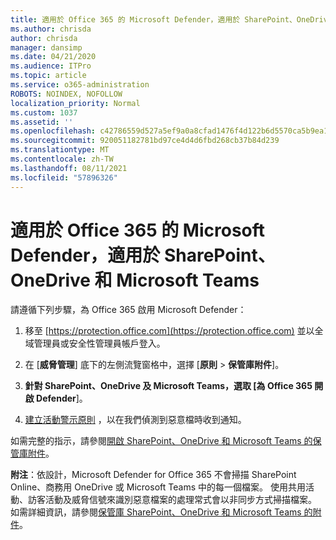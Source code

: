 ```yaml
---
title: 適用於 Office 365 的 Microsoft Defender，適用於 SharePoint、OneDrive 和 Microsoft Teams
ms.author: chrisda
author: chrisda
manager: dansimp
ms.date: 04/21/2020
ms.audience: ITPro
ms.topic: article
ms.service: o365-administration
ROBOTS: NOINDEX, NOFOLLOW
localization_priority: Normal
ms.custom: 1037
ms.assetid: ''
ms.openlocfilehash: c42786559d527a5ef9a0a8cfad1476f4d122b6d5570ca5b9ea138b21a153ae96
ms.sourcegitcommit: 920051182781bd97ce4d4d6fbd268cb37b84d239
ms.translationtype: MT
ms.contentlocale: zh-TW
ms.lasthandoff: 08/11/2021
ms.locfileid: "57896326"
---
```

# <a name="microsoft-defender-for-office-365-for-sharepoint-onedrive-and-microsoft-teams"></a>適用於 Office 365 的 Microsoft Defender，適用於 SharePoint、OneDrive 和 Microsoft Teams

請遵循下列步驟，為 Office 365 啟用 Microsoft Defender：

1. 移至 [https://protection.office.com](https://protection.office.com) 並以全域管理員或安全性管理員帳戶登入。

2. 在 [**威脅管理**] 底下的左側流覽窗格中，選擇 [**原則** \> **保管庫附件**]。

3. **針對 SharePoint、OneDrive 及 Microsoft Teams，選取 [為 Office 365 開啟 Defender**]。

4. [建立活動警示原則](https://docs.microsoft.com/microsoft-365/compliance/create-activity-alerts) ，以在我們偵測到惡意檔時收到通知。

如需完整的指示，請參閱[開啟 SharePoint、OneDrive 和 Microsoft Teams 的保管庫附件](https://docs.microsoft.com/microsoft-365/security/office-365-security/turn-on-atp-for-spo-odb-and-teams)。

**附注**：依設計，Microsoft Defender for Office 365 不會掃描 SharePoint Online、商務用 OneDrive 或 Microsoft Teams 中的每一個檔案。 使用共用活動、訪客活動及威脅信號來識別惡意檔案的處理常式會以非同步方式掃描檔案。 如需詳細資訊，請參閱[保管庫 SharePoint、OneDrive 和 Microsoft Teams 的附件](https://docs.microsoft.com/microsoft-365/security/office-365-security/atp-for-spo-odb-and-teams)。
